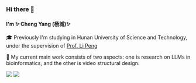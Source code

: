 ### Hi there 👋 

#### I'm ✨ Cheng Yang (杨城)✨ 

<!-- 🌱 I’m currently learning at [NUS LV lab](http://www.lv-nus.org), under the supervision of [Prof. Xinchao Wang](https://sites.google.com/site/sitexinchaowang/) -->

🎓 Previously I'm studying in Hunan University of Science and Technology, under the supervision of [Prof. Li Peng](https://faculty.hnust.edu.cn/pubtphp/jsjkxygcxy/1050047/chinese/)

🤔 My current main work consists of two aspects: one is research on LLMs in bioinformatics, and the other is video structural design.

<!-- 🎃 [[Personal Page]](https://ychuest.github.io/) \|
📫[[Google Scholar]](https://scholar.google.co.id/citations?user=jFUKS0oAAAAJ&hl=no) \|
💬[[Semantic Scholar]](https://www.semanticscholar.org/author/Xinyin-Ma/15532066) -->

<picture>
<source 
  srcset="https://github-readme-stats.vercel.app/api?username=ychuest&show_icons=True&theme=transparent"
  media="(prefers-color-scheme: dark)"
/>
<source
  srcset="https://github-readme-stats.vercel.app/api?username=ychuest&show_icons=true&theme=transparent"
  media="(prefers-color-scheme: light), (prefers-color-scheme: no-preference)"
/>
<img src="https://github-readme-stats.vercel.app/api?username=ychuest&show_icons=true&theme=transparent" />
<img src="https://github-profile-trophy.vercel.app/?username=ychuest&no-frame=true&no-bg=false&margin-w=4&row=2&column=3&rank=S,AAA,AA,A,B" />
</picture>



